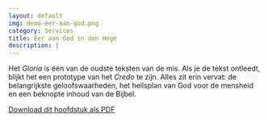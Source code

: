 ```yaml
---
layout: default
img: demo-eer-aan-god.png
category: Services
title: Eer aan God in den Hoge
description: |
---
```

Het *Gloria* is één van de oudste teksten van de mis. Als je de tekst ontleedt, blijkt het een prototype van het *Credo* te zijn. Alles zit erin vervat: de belangrijkste geloofswaarheden, het heilsplan van God voor de mensheid en een beknopte inhoud van de Bijbel.

[Download dit hoofdstuk als PDF](http://gelovenleren.net/portfolio/gloria/) 
